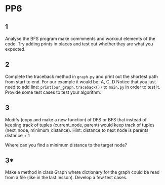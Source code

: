 # PP6

## 1
Analyse the BFS program make commments and workout elements of the code.
Try adding prints in places and test out whether they are what you expected.

## 2

Complete the traceback method in `graph.py` and print out the shortest path
from start to end. For our example it would be:
A, C, D
Notice that you just need to add line:
`print(our_graph.traceback())`
to `main.py` in order to test it.
Provide some test cases to test your algorithm.

## 3

Modify (copy and make a new function) of DFS or BFS
that instead of keeping track of tuples (current_node, parent) would
keep track of tuples (next_node, minimum_distance).
Hint: distance to next node is parents distance + 1

Where can you find a minimum distance to the target node?
## 3*
Make a method in class Graph where 
dictionary for the graph could be read from a 
file (like in the last lesson). Develop a few test cases.


